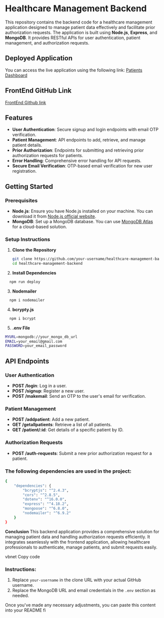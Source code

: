 # Healthcare Management Backend

This repository contains the backend code for a healthcare management application designed to manage patient data effectively and facilitate prior authorization requests. The application is built using **Node.js**, **Express**, and **MongoDB**. It provides RESTful APIs for user authentication, patient management, and authorization requests.

## Deployed Application

You can access the live application using the following link: [Patients Dashboard](https://patientsdashboardsite.netlify.app/)

## FrontEnd GitHub Link 

[FrontEnd Github link](https://github.com/Venkat5452/Patient-Dashboard-FrontEnd)

## Features

- **User Authentication**: Secure signup and login endpoints with email OTP verification.
- **Patient Management**: API endpoints to add, retrieve, and manage patient details.
- **Prior Authorization**: Endpoints for submitting and retrieving prior authorization requests for patients.
- **Error Handling**: Comprehensive error handling for API requests.
- **Secure Email Verification**: OTP-based email verification for new user registration.

## Getting Started

### Prerequisites

- **Node.js**: Ensure you have Node.js installed on your machine. You can download it from [Node.js official website](https://nodejs.org/).
- **MongoDB**: Set up a MongoDB database. You can use [MongoDB Atlas](https://www.mongodb.com/cloud/atlas) for a cloud-based solution.

### Setup Instructions

1. **Clone the Repository**

   ```bash
   git clone https://github.com/your-username/healthcare-management-backend.git
   cd healthcare-management-backend

2. **Install Dependencies**
```bash
  npm run deploy
```
3. **Nodemailer**
```bash
  npm i nodemailer
```
4. **bcrypty.js**
```bash
  npm i bcrypt
```
5. **.env File**
```bash
MYURL=mongodb://your_mongo_db_url
EMAIL=your_email@gmail.com
PASSWORD=your_email_password
```

## API Endpoints

### User Authentication

- **POST /login**: Log in a user.
- **POST /signup**: Register a new user.
- **POST /makemail**: Send an OTP to the user's email for verification.

### Patient Management

- **POST /addpatient**: Add a new patient.
- **GET /getallpatients**: Retrieve a list of all patients.
- **GET /patient/:id**: Get details of a specific patient by ID.

### Authorization Requests

- **POST /auth-requests**: Submit a new prior authorization request for a patient.

### The following dependencies are used in the project:
```bash
{
    "dependencies": {
        "bcryptjs": "^2.4.3",
        "cors": "^2.8.5",
        "dotenv": "^16.0.0",
        "express": "^4.18.2",
        "mongoose": "^6.8.0",
        "nodemailer": "^6.9.2"
    }
}
```
**Conclusion**
This backend application provides a comprehensive solution for managing patient data and handling authorization requests efficiently. It integrates seamlessly with the frontend application, allowing healthcare professionals to authenticate, manage patients, and submit requests easily.

vbnet
Copy code

### Instructions:
1. Replace `your-username` in the clone URL with your actual GitHub username.
2. Replace the MongoDB URL and email credentials in the `.env` section as needed.

Once you've made any necessary adjustments, you can paste this content into your README fi
